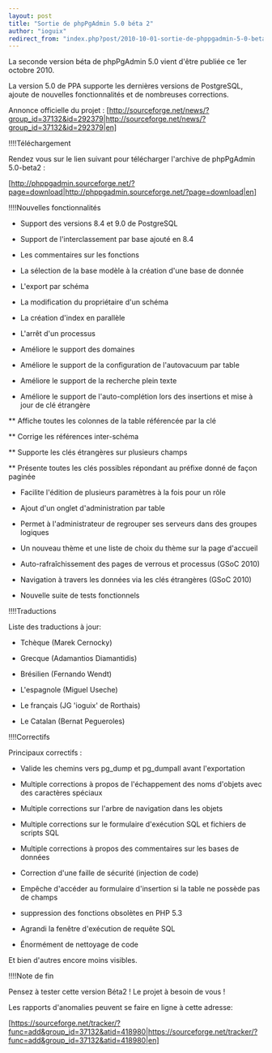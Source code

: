 ```yaml
---
layout: post
title: "Sortie de phpPgAdmin 5.0 béta 2"
author: "ioguix"
redirect_from: "index.php?post/2010-10-01-sortie-de-phppgadmin-5-0-beta-2 "
---
```





<!--more-->


La seconde version béta de phpPgAdmin 5.0 vient d'être publiée ce 1er octobre 2010.



La version 5.0 de PPA supporte les dernières versions de PostgreSQL, ajoute de nouvelles fonctionnalités et de nombreuses corrections.



Annonce officielle du projet : [http://sourceforge.net/news/?group_id=37132&id=292379|http://sourceforge.net/news/?group_id=37132&id=292379|en]





!!!!Téléchargement



Rendez vous sur le lien suivant pour télécharger l'archive de phpPgAdmin 5.0-beta2 :



[http://phppgadmin.sourceforge.net/?page=download|http://phppgadmin.sourceforge.net/?page=download|en]





!!!!Nouvelles fonctionnalités



* Support des versions 8.4 et 9.0 de PostgreSQL

* Support de l'interclassement par base ajouté en 8.4

* Les commentaires sur les fonctions

* La sélection de la base modèle à la création d'une base de donnée

* L'export par schéma

* La modification du propriétaire d'un schéma

* La création d'index en parallèle

* L'arrêt d'un processus

* Améliore le support des domaines

* Améliore le support de la configuration de l'autovacuum par table

* Améliore le support de la recherche plein texte

* Améliore le support de l'auto-complétion lors des insertions et mise à jour de clé étrangère

** Affiche toutes les colonnes de la table référencée par la clé

** Corrige les références inter-schéma

** Supporte les clés étrangères sur plusieurs champs

** Présente toutes les clés possibles répondant au préfixe donné de façon paginée

* Facilite l'édition de plusieurs paramètres à la fois pour un rôle

* Ajout d'un onglet d'administration par table

* Permet à l'administrateur de regrouper ses serveurs dans des groupes logiques

* Un nouveau thème et une liste de choix du thème sur la page d'accueil

* Auto-rafraîchissement des pages de verrous et processus (GSoC 2010)

* Navigation à travers les données via les clés étrangères (GSoC 2010)

* Nouvelle suite de tests fonctionnels





!!!!Traductions



Liste des traductions à jour:



* Tchèque (Marek Cernocky)

* Grecque (Adamantios Diamantidis)

* Brésilien (Fernando Wendt)

* L'espagnole (Miguel Useche)

* Le français (JG 'ioguix' de Rorthais)

* Le Catalan (Bernat Pegueroles)





!!!!Correctifs



Principaux correctifs :



* Valide les chemins vers pg_dump et pg_dumpall avant l'exportation

* Multiple corrections à propos de l'échappement des noms d'objets avec des caractères spéciaux

* Multiple corrections sur l'arbre de navigation dans les objets

* Multiple corrections sur le formulaire d'exécution SQL et fichiers de scripts SQL

* Multiple corrections à propos des commentaires sur les bases de données

* Correction d'une faille de sécurité (injection de code)

* Empêche d'accéder au formulaire d'insertion si la table ne possède pas de champs

* suppression des fonctions obsolètes en PHP 5.3

* Agrandi la fenêtre d'exécution de requête SQL

* Énormément de nettoyage de code



Et bien d'autres encore moins visibles.



!!!!Note de fin



Pensez à tester cette version Béta2 ! Le projet à besoin de vous !



Les rapports d'anomalies peuvent se faire en ligne à cette adresse:



[https://sourceforge.net/tracker/?func=add&group_id=37132&atid=418980|https://sourceforge.net/tracker/?func=add&group_id=37132&atid=418980|en]
